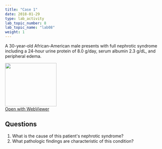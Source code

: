 ```yaml
---
title: "Case 1"
date: 2018-01-29
type: lab_activity
lab_topic_number: 8
lab_topic_name: "lab08"
weight: 1
---
```

<div class="entrybody">
<p>A 30-year-old African-American male presents with full nephrotic syndrome including a 24-hour urine protein of 8.0 g/day, serum albumin 2.3 g/dL, and peripheral edema.<br clear="all"></p>

<div class="thumbnail"><a href="http://virtualslides.cumc.columbia.edu/Renal%20Path%2001.svs/view.apml?" target="_blank"><img alt="" src="http://pathologylab.ccnmtl.columbia.edu/assets/images/slide_renal_case1.jpg" width="170" height="143" class="mt-image-left"></a><br><a href="http://virtualslides.cumc.columbia.edu/Renal%20Path%2001.svs/view.apml?" target="_blank">Open with WebViewer</a></div>

<h2>Questions</h2>


<ol>
<li>What is the cause of this patient's nephrotic syndrome?</li>
<li>What pathologic findings are characteristic of this condition?</li>
</ol>


						
</div>
